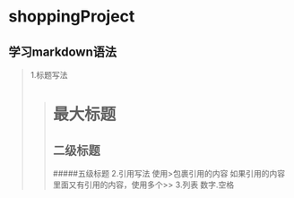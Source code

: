 # shoppingProject

## 学习markdown语法
> 1.标题写法
>> # 最大标题
>> ## 二级标题
>> #####五级标题
> 2.引用写法
>> 使用>包裹引用的内容 如果引用的内容里面又有引用的内容，使用多个>>
> 3.列表
>> 数字.空格


  
